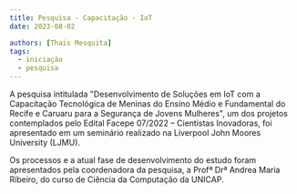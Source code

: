 ```yaml
---
title: Pesquisa - Capacitação - IoT
date: 2023-08-02

authors: [Thais Mesquita]
tags:
  - iniciação
  - pesquisa
---
```

A pesquisa intitulada "Desenvolvimento de Soluções em IoT com a Capacitação Tecnológica de Meninas do Ensino Médio e Fundamental do Recife e Caruaru para a Segurança de Jovens Mulheres", um dos projetos contemplados pelo Edital Facepe 07/2022 – Cientistas Inovadoras, foi apresentado em um seminário realizado na Liverpool John Moores University (LJMU).

Os processos e a atual fase de desenvolvimento do estudo foram apresentados pela coordenadora da pesquisa, a Profª Drª Andrea Maria Ribeiro, do curso de Ciência da Computação da UNICAP.
